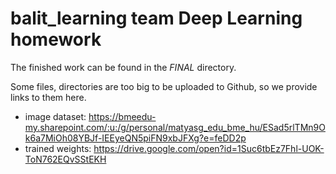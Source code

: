 # balit_learning team Deep Learning homework
The finished work can be found in the _FINAL_ directory.

Some files, directories are too big to be uploaded to Github,
so we provide links to them here.

* image dataset: https://bmeedu-my.sharepoint.com/:u:/g/personal/matyasg_edu_bme_hu/ESad5rlTMn9Ok6a7MiOh08YBJf-IEEyeQN5piFN9xbJFXg?e=feDD2p
* trained weights: https://drive.google.com/open?id=1Suc6tbEz7Fhl-UOK-ToN762EQvSStEKH
